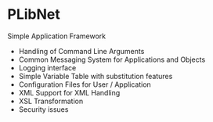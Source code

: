# PLibNet 
Simple Application Framework 
- Handling of Command Line Arguments
- Common Messaging System for Applications and Objects
- Logging interface
- Simple Variable Table with substitution features
- Configuration Files for User / Application
- XML Support for XML Handling
- XSL Transformation
- Security issues
